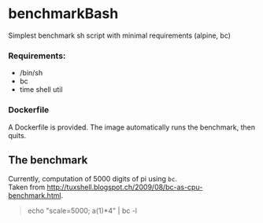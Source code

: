 # benchmarkBash
Simplest benchmark sh script with minimal requirements (alpine, bc)

### Requirements:
* /bin/sh
* bc
* time shell util

### Dockerfile

A Dockerfile is provided. The image automatically runs the benchmark, then quits.

## The benchmark

Currently, computation of 5000 digits of pi using `bc`.   
Taken from http://tuxshell.blogspot.ch/2009/08/bc-as-cpu-benchmark.html.

> echo "scale=5000; a(1)*4" | bc -l


